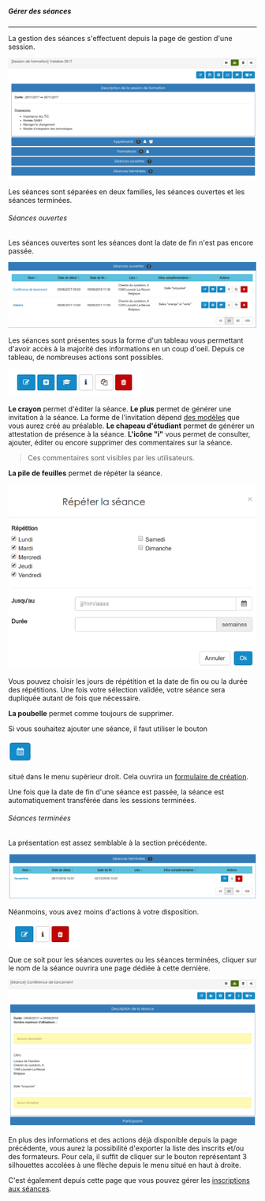 ##### Gérer des séances
---
La gestion des séances s'effectuent depuis la page de gestion d'une session. 

![](images/cursus-fig107.png)

Les séances sont séparées en deux familles, les séances ouvertes et les séances terminées.

###### Séances ouvertes

Les séances ouvertes sont les séances dont la date de fin n'est pas encore passée.

![](images/cursus-fig118.png)

Les séances sont présentes sous la forme d'un tableau vous permettant d'avoir accès à la majorité des informations en un coup d'oeil. Depuis ce tableau, de nombreuses actions sont possibles.

![](images/cursus-fig119.png)

**Le crayon** permet d'éditer la séance.
**Le plus** permet de générer une invitation à la séance. La forme de l'invitation dépend [des modèles](models-config.md) que vous aurez créé au préalable.
**Le chapeau d'étudiant** permet de générer un attestation de présence à la séance. 
**L'icône "i"** vous permet de consulter, ajouter, éditer ou encore supprimer des commentaires sur la séance.

>Ces commentaires sont visibles par les utilisateurs.

**La pile de feuilles** permet de répéter la séance.

![](images/cursus-fig124.png)

Vous pouvez choisir les jours de répétition et la date de fin ou ou la durée des répétitions. Une fois votre sélection validée, votre séance sera dupliquée autant de fois que nécessaire.

**La poubelle** permet comme toujours de supprimer.

Si vous souhaitez ajouter une séance, il faut utiliser le bouton

![](images/cursus-fig121.png)

situé dans le menu supérieur droit. Cela ouvrira un [formulaire de création](create-sessions-events.md).

Une fois que la date de fin d'une séance est passée, la séance est automatiquement transférée dans les sessions terminées.

###### Séances terminées

La présentation est assez semblable à la section précédente.

![](images/cursus-fig122.png)

Néanmoins, vous avez moins d'actions à votre disposition.

![](images/cursus-fig123.png)


Que ce soit pour les séances ouvertes ou les séances terminées, cliquer sur le nom de la séance ouvrira une page dédiée à cette dernière.

![](images/cursus-fig114.png)

En plus des informations et des actions déjà disponible depuis la page précédente, vous aurez la possibilité d'exporter la liste des inscrits et/ou des formateurs.
Pour cela, il suffit de cliquer sur le bouton représentant 3 silhouettes accolées à une flèche depuis le menu situé en haut à droite. 

C'est également depuis cette page que vous pouvez gérer les [inscriptions aux séances](inscriptions-sessions-events.md). 

